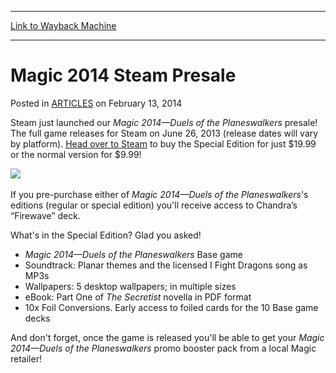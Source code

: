
---
[Link to Wayback Machine](https://web.archive.org/web/20151107074347/http://magic.wizards.com/en/articles/archive/magic-2014-steam-presale-2014-02-13)

[_metadata_:description]:- "Steam just launched our Magic 2014—Duels of the Planeswalkers presale! The full game releases for Steam on June 26, 2013 (release dates will vary by platform). Head over to Steam to buy the Special Edition for just $19.99 or the normal version for $9.99!  "
[_metadata_:generator]:- "Drupal 7 (http://drupal.org)"
[_metadata_:node]:- "154376"
[_metadata_:publish_date]:- "2014-02-13"
[_metadata_:source]:- "div-main-content"
[_metadata_:title]:- "Magic 2014 Steam Presale"
[_metadata_:wayback_capture_timestamp]:- "2015-11-07 07:43:47"
[_metadata_:wayback_raw_url]:- "https://web.archive.org/web/20151107074347id_/http://magic.wizards.com/en/articles/archive/magic-2014-steam-presale-2014-02-13"
[_metadata_:wayback_url]:- "http://magic.wizards.com/en/articles/archive/magic-2014-steam-presale-2014-02-13"
---


Magic 2014 Steam Presale
========================



 Posted in [ARTICLES](/en/articles)
 on February 13, 2014 










Steam just launched our *Magic 2014—Duels of the Planeswalkers* presale! The full game releases for Steam on June 26, 2013 (release dates will vary by platform). [Head over to Steam](http://store.steampowered.com/app/213850/) to buy the Special Edition for just $19.99 or the normal version for $9.99!


![](https://media.wizards.com/images/magic/daily/arcana/arc1252_steam.jpg)
 


If you pre-purchase either of *Magic 2014—Duels of the Planeswalkers*'s editions (regular or special edition) you'll receive access to Chandra’s “Firewave” deck.


What's in the Special Edition? Glad you asked!


* *Magic 2014—Duels of the Planeswalkers* Base game
* Soundtrack: Planar themes and the licensed I Fight Dragons song as MP3s
* Wallpapers: 5 desktop wallpapers; in multiple sizes
* eBook: Part One of *The Secretist* novella in PDF format
* 10x Foil Conversions. Early access to foiled cards for the 10 Base game decks

And don't forget, once the game is released you'll be able to get your *Magic 2014—Duels of the Planeswalkers* promo booster pack from a local Magic retailer!







